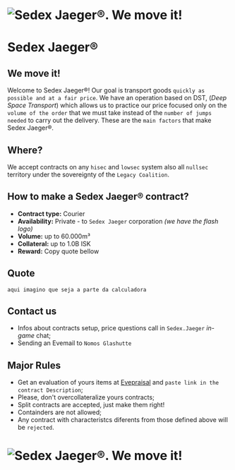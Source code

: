 # ![Sedex Jaeger®. We move it!](https://i.gyazo.com/e859cf7fc7db130e9ee1f6dff925cf67.png)
# Sedex Jaeger® 
## We move it!
Welcome to Sedex Jaeger®! Our goal is transport goods ```quickly as possible and at a fair price```. We have an operation based on DST, (_Deep Space Transport_)  which allows us to practice our price focused only on the ```volume of the order``` that we must take instead of the ```number of jumps needed``` to carry out the delivery. 
These are the ```main factors``` that make Sedex Jaeger®.
## Where?
We accept contracts on any ```hisec``` and ```lowsec``` system also all ```nullsec``` territory under the sovereignty of the ```Legacy Coalition```.
## How to make a Sedex Jaeger® contract?
- **Contract type:** Courier
- **Availability:** Private - to ```Sedex Jaeger``` corporation *(we have the flash logo)*
- **Volume:** up to 60.000m³
- **Collateral:** up to 1.0B ISK
- **Reward:** Copy quote bellow
## Quote
``` 
aqui imagino que seja a parte da calculadora
```
## Contact us
- Infos about contracts setup, price questions call in ```Sedex.Jaeger``` *in-game* chat;
- Sending an Evemail to ```Nomos Glashutte```
## Major Rules 
- Get an evaluation of yours items at [Evepraisal](https://evepraisal.com/) and ```paste link in the contract Description```;
- Please, don't overcollateralize yours contracts;
- Split contracts are accepted, just make them right!
- Containders are not allowed;
- Any contract with characteristcs diferents from those defined above will be ```rejected```.
# ![Sedex Jaeger®. We move it!](https://i.gyazo.com/0afab5977f252497b99a651ff6f3ac96.png)
